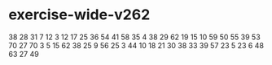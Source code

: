 # exercise-wide-v262
38
28
31
7
12
3
12
17
25
36
54
41
58
35
4
38
29
62
19
15
10
59
50
55
39
53
70
27
70
3
5
15
62
38
25
9
56
25
3
44
10
18
21
30
38
33
39
57
23
5
23
6
48
63
27
49
